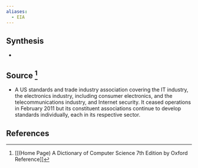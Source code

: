 ```yaml
---
aliases:
  - EIA
---
```

## Synthesis
- 
## Source [^1]
- A US standards and trade industry association covering the IT industry, the electronics industry, including consumer electronics, and the telecommunications industry, and Internet security. It ceased operations in February 2011 but its constituent associations continue to develop standards individually, each in its respective sector.
## References

[^1]: [[(Home Page) A Dictionary of Computer Science 7th Edition by Oxford Reference]]